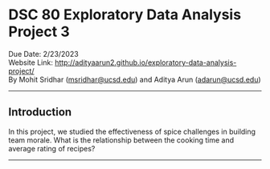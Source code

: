 # DSC 80 Exploratory Data Analysis Project 3
Due Date: 2/23/2023 \
Website Link: http://adityaarun2.github.io/exploratory-data-analysis-project/ \
By Mohit Sridhar (msridhar@ucsd.edu) and Aditya Arun (adarun@ucsd.edu)

---

## Introduction

In this project, we studied the effectiveness of spice challenges in building team morale. What is the relationship between the cooking time and average rating of recipes?

---
